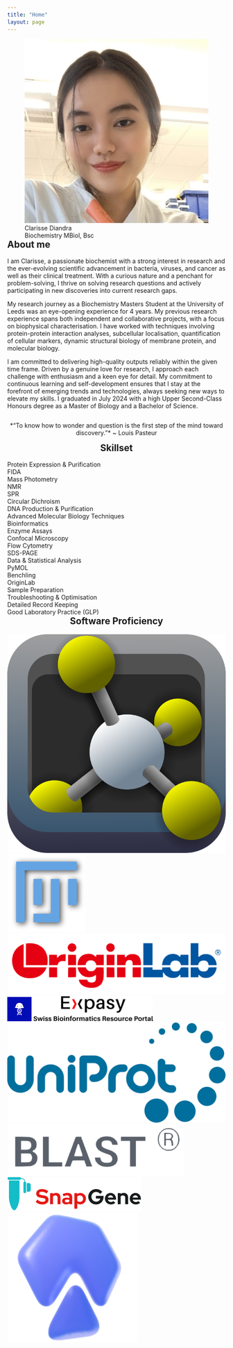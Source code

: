 ```yaml
---
title: "Home"
layout: page
---
```


<div class="business-card">
    <div style="width: 100%; overflow:auto;">
            <div style="float: right; margin: 0px 40px;">
                <img class="pfp" src="/assets/img/pfp.jpg">
                <div class="desc">
                    <div class="title">Clarisse Diandra</div>
                    <div class="row">Biochemistry MBiol, Bsc</div>
                </div>
            </div>
            <h2 style="margin-top:0px">About me</h2>
<div markdown="1">
I am Clarisse, a passionate biochemist with a strong interest in research and the ever-evolving scientific advancement in bacteria, viruses, and cancer as well as their clinical treatment. With a curious nature and a penchant for problem-solving, I thrive on solving research questions and actively participating in new discoveries into current research gaps.

My research journey as a Biochemistry Masters Student at the University of Leeds was an eye-opening experience for 4 years. My previous research experience spans both independent and collaborative projects, with a focus on biophysical characterisation. I have worked with techniques involving protein-protein interaction analyses, subcellular localisation, quantification of cellular markers, dynamic structural biology of membrane protein, and molecular biology.

I am committed to delivering high-quality outputs reliably within the given time frame. Driven by a genuine love for research, I approach each challenge with enthusiasm and a keen eye for detail. My commitment to continuous learning and self-development ensures that I stay at the forefront of emerging trends and technologies, always seeking new ways to elevate my skills. I graduated in July 2024 with a high Upper Second-Class Honours degree as a Master of Biology and a Bachelor of Science.
</div>
</div>
<p style="width:100%; text-align:center;" markdown="1">
*“To know how to wonder and question is the first step of the mind toward discovery.”* ~&nbsp;Louis&nbsp;Pasteur
</p>
</div>

<div class="business-card">
    <h2 style="text-align: center; margin-top: 0px;">Skillset</h2>
    <div class="skillbox">
        <div class="skill">
            Protein Expression & Purification
        </div>
        <div class="skill">
            FIDA
        </div>
        <div class="skill">
            Mass Photometry
        </div>
        <div class="skill">
            NMR
        </div>
        <div class="skill">
            SPR
        </div>
        <div class="skill">
            Circular Dichroism
        </div>
        <div class="skill">
            DNA Production & Purification
        </div>
        <div class="skill">
            Advanced Molecular Biology Techniques
        </div>
        <div class="skill">
            Bioinformatics
        </div>
        <div class="skill">
            Enzyme Assays
        </div>
        <div class="skill">
            Confocal Microscopy
        </div>
        <div class="skill">
            Flow Cytometry
        </div>
        <div class="skill">
            SDS-PAGE
        </div>
        <div class="skill">
            Data & Statistical Analysis
        </div>
        <div class="skill">
            PyMOL
        </div>
        <div class="skill">
            Benchling
        </div>
        <div class="skill">
            OriginLab
        </div>
        <div class="skill">
            Sample Preparation
        </div>
        <div class="skill">
            Troubleshooting & Optimisation
        </div>
        <div class="skill">
            Detailed Record Keeping
        </div>
        <div class="skill">
            Good Laboratory Practice (GLP)
        </div>
    </div>
</div>

<div class ="business-card">
    <h2 style="text-align: center; margin-top: 0px;">Software Proficiency</h2>
    <div class="skillbox">
        <a style="text-decoration:none" title="PyMOL" href="https://pymol.org/2/">
            <img class="softwareicon" alt="PyMOL logo" src="/assets/img/logos/pymol.png">
        </a>
        <a style="text-decoration:none" title="Fiji" href="https://imagej.net/software/fiji/">
            <img class="softwareicon" alt="Fiji logo" src="/assets/img/logos/fiji.svg">
        </a>
        <a style="text-decoration:none" title="OriginLab" href="https://www.originlab.com">
            <img class="softwareicon" alt="OriginLab logo" src="/assets/img/logos/originlab.png">
        </a>
        <a style="text-decoration:none" title="Benchling" href="https://www.benchling.com">
            <img class="softwareicon" alt="Benchling logo" src="/assets/img/logos/benchling.png">
        </a>
        <a style="text-decoration:none" title="Expasy" href="https://www.expasy.org">
            <img class="softwareicon" alt="Expasy logo" src="/assets/img/logos/expasy.png">
        </a>
        <a style="text-decoration:none" title="UniProt" href="https://www.uniprot.org">
            <img class="softwareicon" alt="UniProt logo" src="/assets/img/logos/uniprot.svg">
        </a>
        <a style="text-decoration:none" title="BLAST" href="https://blast.ncbi.nlm.nih.gov/Blast.cgi">
            <img class="softwareicon" alt="BLAST logo" src="/assets/img/logos/blast.png">
        </a>
        <a style="text-decoration:none" title="SnapGene" href="https://www.snapgene.com">
            <img class="softwareicon" alt="SnapGene logo" src="/assets/img/logos/snapgene.svg">
        </a>
        <a style="text-decoration:none" title="AutoDock" href="https://autodock.scripps.edu">
            <img class="softwareicon" alt="AutoDock logo" src="/assets/img/logos/autodock.png">
        </a>
    </div>
</div>
